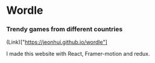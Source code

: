 # Wordle
### Trendy games from different countries
(Link)["https://jeonhui.github.io/wordle"]

I made this website with React, Framer-motion and redux.
